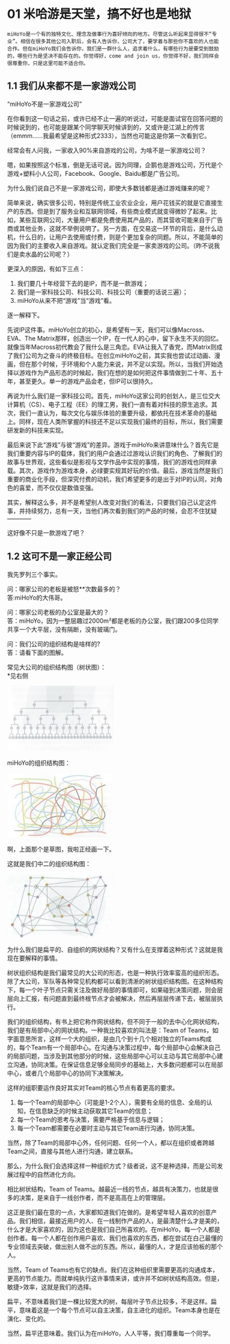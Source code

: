 # 01 米哈游是天堂，搞不好也是地狱

    miHoYo是一个有的独特文化、理念及做事行为喜好倾向的地方。尽管这么听起来显得很不“专业”。相信在很多其他公司入职后，会有人告诉你，公司大了，要学着与那些你不喜欢的人也能合作。但在miHoYo我们会告诉你，我们是一群什么人，追求着什么，有哪些行为是要受到鼓励的，哪些行为是坚决不能存在的。你觉得好，come and join us，你觉得不好，我们同样会很尊重你，只是这里可能不适合你。

## 1.1 我们从来都不是一家游戏公司

“miHoYo不是一家游戏公司”

在你看到这一句话之前，或许已经不止一遍的听说过，可能是面试官在回答问题的时候说到的，也可能是跟某个同学聊天时候讲到的，又或许是江湖上的传言（emmm......我最希望是这种形式2333），当然也可能这是你第一次看到它。

经常会有人问我，一家收入90%来自游戏的公司，为啥不是一家游戏公司？

嗯，如果按照这个标准，倒是无话可说。因为同理，企鹅也是游戏公司，万代是个游戏+塑料小人公司，Facebook、Google、Baidu都是广告公司。

为什么我们说自己不是一家游戏公司，即使大多数钱都是通过游戏赚来的呢？

简单来说，确实很多公司，特别是传统工业农业企业，用户花钱买的就是它直接生产的东西。但是到了服务业和互联网领域，有些商业模式就变得微妙了起来。比如，某些互联网公司，大量用户都是免费使用其产品的，而其营收可能来自于广告商或其他业务，这就不举例说明了。另一方面，在交易这一环节的背后，是什么动机，什么日的，让用户去使用或付费，则是个更加复杂的同题。所以，不能简单的因为我们的主要收入来自游戏。就认定我们完全是一家卖游戏的公司。（昨不说我们是卖水晶的公司呢？）

更深入的原因，有如下三点：

1. 我们要几十年经营下去的是IP，而不是一款游戏；
2. 我们是一家科技公司、科技公司、科技公司（重要的话说三遍）；
3. miHoYo从来不把“游戏”当“游戏”看。

逐一解释下。

先说IP这件事。miHoYo创立的初心，是希望有一天，我们可以像Macross、EVA、The Matrix那样，创造出一个IP，在一代人的心中，留下永生不灭的回忆。就像当年Macross初代教会了我什么是三角恋。EVA让我入了香党，而Matrix则成了我们公司为之奋斗的终极目标。在创立miHoYo之前，其实我也尝试过动画、漫画，但在那个时候，于环境和个人能力来说，并不足以实现。所以，当我们开始选择以游戏作为产品形态的时候起，我们在想的是如何把这件事情做到二十年、五十年，甚至更久。单一的游戏产品会老，但IP可以很持久。

再说为什么我们是一家科技公司。首先，miHoYo这家公司的创划人，是三位交大计算机（CS）、电子工程（EE）的理工男，我们一直有着对科技的原生追求。其次，我们一直认为，每次文化与娱乐体验的重要升级，都依托在技术革命的基础上。同样，现在人类所掌握的科技还不足以实现我们最终的目标，所以，我们需要研发新的科技来实现。

最后来说下此“游戏”与彼“游戏”的差异。游戏于miHoYo来讲意味什么？首先它是我们重要内容与IP的载体，我们的用户会通过过游戏认识我们的角色、了解我们的故事与世界观，这些看似是影视与文学作品中实现的事情，我们的游戏也同样承载。其次，游戏作为游戏本身，必绿要实规其好玩的价值。最后，游戏当然是我们重要的商业化手段，但深究付费的动机，我们希望更多的是出于对IP的认同，对角色的喜爱，而不仅仅是数值变强。


其实，解释这么多，并不是希望别人改变对我们的看法，只要我们自己认定这件事，并持续努力，总有一天，当他们再次看到我们的产品的时候，会忍不住犹疑————

这好像不只是一款游戏了吧？

## 1.2 这可不是一家正经公司

我先罗列三个事实。

问：哪家公司的老板是被怒**次数最多的？  
答:miHoYo的大伟哥。

问：哪家公司老板的办公室是最大的？  
答：miHoYo，因为一整层趣过2000m²都是老板的办公室，我们跟200多位同学共享一个大平层，没有隔断，没有玻璃门。

问：我们公司的组织结构是啥样的?  
答：请看下面的图解。

常见大公司的组织结构图（树状图）：  
*见右侧

![01-01.png](img/01-01.png)

miHoYo的组织结构图：

![01-02.png](img/01-02.png)

啊，上面那个是草图，我啦正经画一下。

这就是我们中二的组织结构图：

![01-03.png](img/01-03.png)

为什么我们是扁平的、自组织的网状结构？又有什么在支撑着这种形式？这就是我现在要解释的事情。

树状组织结构是我们最常见的大公司的形态，也是一种执行效率蛮高的组织形态。除了大公司，军队等各种常见机构都可以看到清淅的树状组织结构图。在这种结构下，每一个叶子节点只需关注及做好局部的事情即可，如果碰到决策问题，则会层层向上汇报，有问题直到最终根节点才会被解决，然后再层层传递下去，被层层执行。

我们的组织结构，有书上把它称作网状结构，但不同于一般的去中心化网状绍构，我们是有局部中心的网状结构。一种我比较喜欢的叫法是：Team of Teams，如字面意思所言，这样一个大的组织，是由几个到十几个相对独立的Teams构成的，每个Team有一个局部中心。在沟通与决策过程中，每个局部中心会解决自己的局部问题，当涉及到其他部分的时候，这些局部中心可以主动与其它局部中心建立沟通，协同决策。在保证信息足够全局同步的基础上，大多数问题都可以在局部中心，或者几个局部中心的协同下决策解决。

这样的组职要运作良好其实对Team的核心节点有着更高的要求。

1. 每一个Team的局部中心（可能是1-2个人），需要有全局的信息、全局的认知，在信息缺乏的时候主动获取其它Team的信息；
2. 每一个Team的恩考与决策，需要严格基于信息与逻辑；
3. 每一个Team都需要在必要时主动与其它Team进行沟通，协同决策。

当然，除了Team的局部中心外，任何问题、任何一个人，都以在组织或者跨越Team之间，直接与其他人进行沟通，建立联系。

那么，为什么我们会选择这样一种组织方式？级者说，这不是种选择，而是公司发展过程中的自然进化方向。

相比树状结构，Team of Teams。越最近一线的节点，越具有决策力，也就是很多的决策，是来自于一线创作者，而不是高高在上的管理层。

这正是我们最在意的一点，大家都知道我们在做的。是希望年轻人喜欢的创意产品。我们相信，最接近用户的人、在一线制作产品的人，是最清楚什么才是美的，什么才是大家喜欢的，因为这也是我们自己所喜欢的。在miHoYo，每一个人都是创作者。每一个人都在创作用户喜欢、我们也喜欢的东西，都在尝试在白己最懂的专业领域去突破，做出别人做不出的东西。所以，最懂的人，才是应该拍板的那个人。

当然，Team of Teams也有它的缺点。我们在这种组织里需要更高的沟通成本，更高的节点能力。而就单纯执行这许事情来讲，或许并不如树状结构高效。但是，敏捷>效率，这就是我们的选择。

扁平，不意味着我们是一棵比较宽大的树，每层叶子节点比较多，不是这样。扁平，意味着这是一个每个节点可以自主决策，自主进化的组织。Team本身也是在演化、变化的。

当然，扁平还意味着。我们认为在miHoYo，人人平等，我们尊重每一个同学。
